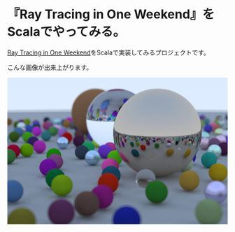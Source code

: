 # 『Ray Tracing in One Weekend』をScalaでやってみる。

[Ray Tracing in One Weekend](https://github.com/RayTracing/raytracing.github.io)をScalaで実装してみるプロジェクトです。

こんな画像が出来上がります。

![image.png](image.png)